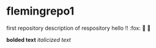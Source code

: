 # flemingrepo1
first repository
description of respository
hello
!!
:fox:
:whale:
:deer:

**bolded text**
*italicized text*
